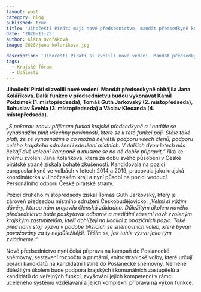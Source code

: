 ```yaml
---
layout: post
category: blog
published: true
title: 'Jihočeští Piráti mají nové předsednictvo, mandát předsedkyně krajského sdružení obhájila Jana Koláříková'
date: '2020-11-25'
author: Klára Dvořáková
image: 2020/jana-kolarikova.jpg

description: 'Jihočeští Piráti si zvolili nové vedení. Mandát předsedkyně obhájila Jana Koláříková. Další funkce v předsednictvu budou vykonávat Kamil Podzimek (1. místopředseda), Tomáš Guth Jarkovský (2. místopředseda), Bohuslav Švehla (3. místopředseda) a Václav Klecanda (4. místopředseda).'
tags:
  - Krajské fórum
  - Události
---
```

**Jihočeští Piráti si zvolili nové vedení. Mandát předsedkyně obhájila Jana Koláříková. Další funkce v předsednictvu budou vykonávat Kamil Podzimek
 (1. místopředseda), Tomáš Guth Jarkovský (2. místopředseda), Bohuslav Švehla (3. místopředseda) a Václav Klecanda (4. místopředseda).**

*„S pokorou znovu přijímám funkci krajské předsedkyně a i nadále se vynasnažím plnit všechny povinnosti, které se k této funkci pojí. Stále také platí, 
že se vynasnažím o co možná největší podporu všech členů, podporu celého krajského sdružení i sdružení místních. V dalších dvou letech nás čekají 
dvě volební kampaně a musíme se na ně dobře připravit,“* říká ke svému zvolení Jana Koláříková, která za dobu svého působení v České pirátské straně 
získala bohaté zkušenosti. Kandidovala na pozici europoslankyně ve volbách v letech 2014 a 2019, pracovala jako krajská koordinátorka v Jihočeském kraji a 
nyní působí na pozici vedoucí Personálního odboru České pirátské strany.

Pozici druhého místopředsedy získal Tomáš Guth Jarkovský, který je zároveň předsedou místního sdružení Českobudějovicko: 
*„Velmi si vážím důvěry, kterou nám projevila členská základna. Důležitým úkolem nového předsednictva bude poskytovat odborné a mediální 
zázemí nově zvoleným krajským zastupitelům, kteří dohlížejí na koalici z opozičních pozic. Také před námi stojí výzva v podobě blížících se sněmovních voleb, 
které bývají považovány za ty nejdůležitější. Těším se, jak tuhle výzvu jako tým zvládneme.“*

Nové předsednictvo nyní čeká příprava na kampaň do Poslanecké sněmovny, sestavení rozpočtu a primární, vnitrostranické volby, 
které určují pořadí kandidátů na kandidátní listině do Poslanecké sněmovny. Neméně důležitým úkolem bude podpora krajských i komunálních zastupitelů 
a kandidátů do veřejných funkcí, zvyšování jejich kompetencí v rámci uceleného systému vzdělávání a jejich komplexní příprava na výkon funkce.
